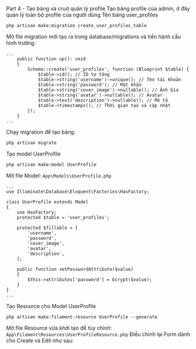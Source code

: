 Part 4 - Tạo bảng và crud quản lý profile
Tạo bảng profile của admin, ở đây quản lý toàn bộ profile của người dùng
Tên bảng user_profiles
```
php artisan make:migration create_user_profiles_table
```
Mở file migration mới tạo ra trong database/migrations và tiến hành cấu hình trường:
```
...
    public function up(): void
    {
        Schema::create('user_profiles', function (Blueprint $table) {
            $table->id(); // ID tự tăng
            $table->string('username')->unique(); // Tên tài khoản
            $table->string('password'); // Mật khẩu
            $table->string('cover_image')->nullable(); // Ảnh bìa
            $table->string('avatar')->nullable(); // Avatar
            $table->text('description')->nullable(); // Mô tả
            $table->timestamps(); // Thời gian tạo và cập nhật
        });
    }
...
```
Chạy migration để tạo bảng:
``` 
php artisan migrate
```
Tạo model UserProfile
```
php artisan make:model UserProfile
```
Mở file Model: ``` App\Models\UserProfile.php ```
```
...
use Illuminate\Database\Eloquent\Factories\HasFactory;

class UserProfile extends Model
{
    use HasFactory;
    protected $table = 'user_profiles';

    protected $fillable = [
        'username',
        'password',
        'cover_image',
        'avatar',
        'description',
    ];

    public function setPasswordAttribute($value)
    {
        $this->attributes['password'] = bcrypt($value);
    }
}
...
```
Tạo Resource cho Model UserProfile
```
php artisan make:filament-resource UserProfile --generate
```
Mở file Resource vừa khởi tạo để tùy chỉnh: ```App\Filament\Resources\UserProfileResource.php```
Điều chỉnh lại Form dành cho Create và Edit như sau:
```
